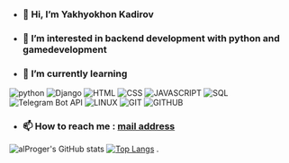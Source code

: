 - **<h3>👋 Hi, I’m Yakhyokhon Kadirov</h3>**
- <h3>👀 I’m interested in backend development with python and gamedevelopment </h3>
- <h3>🌱 I’m currently learning</h3> 
![python](https://img.shields.io/badge/Python-FFD43B?style=for-the-badge&logo=python&logoColor=darkgreen) ![Django](https://img.shields.io/badge/Django-092E20?style=for-the-badge&logo=django&logoColor=green) ![HTML](https://img.shields.io/badge/HTML5-E34F26?style=for-the-badge&logo=html5&logoColor=white) ![CSS](https://img.shields.io/badge/CSS3-1572B6?style=for-the-badge&logo=css3&logoColor=white) ![JAVASCRIPT](https://img.shields.io/badge/JavaScript-323330?style=for-the-badge&logo=javascript&logoColor=F7DF1E) ![SQL](https://img.shields.io/badge/MySQL-00000F?style=for-the-badge&logo=mysql&logoColor=white) ![Telegram Bot API](https://img.shields.io/badge/Telegram-2CA5E0?style=for-the-badge&logo=telegram&logoColor=white) ![LINUX](https://img.shields.io/badge/Ubuntu-E95420?style=for-the-badge&logo=ubuntu&logoColor=white) ![GIT](https://img.shields.io/badge/Git-F05032?style=for-the-badge&logo=git&logoColor=white) ![GITHUB](https://img.shields.io/badge/GitHub-100000?style=for-the-badge&logo=github&logoColor=white)


- **<h3>📫 How to reach me : [mail address](https://www.developerkadirov@gmail.com/)</h3>**



![alProger's GitHub stats](https://github-readme-stats.vercel.app/api?username=alproger&show_icons=true&theme=dark) 
[![Top Langs](https://github-readme-stats.vercel.app/api/top-langs/?username=alproger&layout=compact)](https://github.com/alproger/github-readme-stats)
.
